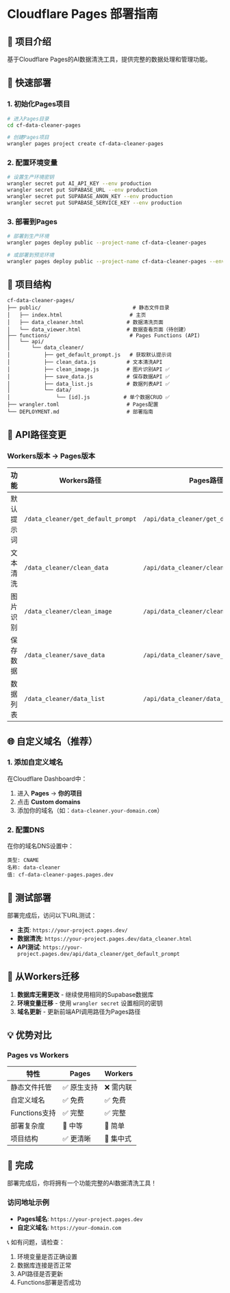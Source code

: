# Cloudflare Pages 部署指南

## 🎯 项目介绍

基于Cloudflare Pages的AI数据清洗工具，提供完整的数据处理和管理功能。

## 🚀 快速部署

### 1. 初始化Pages项目

```bash
# 进入Pages目录
cd cf-data-cleaner-pages

# 创建Pages项目
wrangler pages project create cf-data-cleaner-pages
```

### 2. 配置环境变量

```bash
# 设置生产环境密钥
wrangler secret put AI_API_KEY --env production
wrangler secret put SUPABASE_URL --env production
wrangler secret put SUPABASE_ANON_KEY --env production
wrangler secret put SUPABASE_SERVICE_KEY --env production
```

### 3. 部署到Pages

```bash
# 部署到生产环境
wrangler pages deploy public --project-name cf-data-cleaner-pages

# 或部署到预览环境
wrangler pages deploy public --project-name cf-data-cleaner-pages --env preview
```

## 📁 项目结构

```
cf-data-cleaner-pages/
├── public/                              # 静态文件目录
│   ├── index.html                      # 主页
│   ├── data_cleaner.html              # 数据清洗页面
│   └── data_viewer.html               # 数据查看页面（待创建）
├── functions/                          # Pages Functions (API)
│   └── api/
│       └── data_cleaner/
│           ├── get_default_prompt.js   # 获取默认提示词
│           ├── clean_data.js          # 文本清洗API
│           ├── clean_image.js         # 图片识别API ✅
│           ├── save_data.js           # 保存数据API ✅
│           ├── data_list.js           # 数据列表API ✅
│           └── data/
│               └── [id].js           # 单个数据CRUD ✅
├── wrangler.toml                      # Pages配置
└── DEPLOYMENT.md                      # 部署指南
```

## 🔧 API路径变更

### Workers版本 → Pages版本

| 功能 | Workers路径 | Pages路径 |
|------|-------------|-----------|
| 默认提示词 | `/data_cleaner/get_default_prompt` | `/api/data_cleaner/get_default_prompt` |
| 文本清洗 | `/data_cleaner/clean_data` | `/api/data_cleaner/clean_data` |
| 图片识别 | `/data_cleaner/clean_image` | `/api/data_cleaner/clean_image` |
| 保存数据 | `/data_cleaner/save_data` | `/api/data_cleaner/save_data` |
| 数据列表 | `/data_cleaner/data_list` | `/api/data_cleaner/data_list` |

## 🌐 自定义域名（推荐）

### 1. 添加自定义域名

在Cloudflare Dashboard中：
1. 进入 **Pages** → **你的项目**
2. 点击 **Custom domains**
3. 添加你的域名（如：`data-cleaner.your-domain.com`）

### 2. 配置DNS

在你的域名DNS设置中：
```
类型: CNAME
名称: data-cleaner
值: cf-data-cleaner-pages.pages.dev
```

## 🧪 测试部署

部署完成后，访问以下URL测试：

- **主页**: `https://your-project.pages.dev/`
- **数据清洗**: `https://your-project.pages.dev/data_cleaner.html`
- **API测试**: `https://your-project.pages.dev/api/data_cleaner/get_default_prompt`

## 🔄 从Workers迁移

1. **数据库无需更改** - 继续使用相同的Supabase数据库
2. **环境变量迁移** - 使用 `wrangler secret` 设置相同的密钥
3. **域名更新** - 更新前端API调用路径为Pages路径

## 💡 优势对比

### Pages vs Workers

| 特性 | Pages | Workers |
|------|-------|---------|
| 静态文件托管 | ✅ 原生支持 | ❌ 需内联 |
| 自定义域名 | ✅ 免费 | ✅ 免费 |
| Functions支持 | ✅ 完整 | ✅ 完整 |
| 部署复杂度 | 📝 中等 | 📝 简单 |
| 项目结构 | ✅ 更清晰 | 📝 集中式 |

## 🎉 完成

部署完成后，你将拥有一个功能完整的AI数据清洗工具！

### 访问地址示例
- **Pages域名**: `https://your-project.pages.dev`
- **自定义域名**: `https://your-domain.com`

📞 如有问题，请检查：
1. 环境变量是否正确设置
2. 数据库连接是否正常
3. API路径是否更新
4. Functions部署是否成功